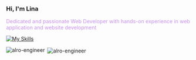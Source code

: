 <h3>Hi, I'm Lina</h1>
<p style="color: #c792ea;">Dedicated and passionate Web Developer with hands-on experience in web application and website development</p>

[![My Skills](https://skillicons.dev/icons?i=php,ts,js,laravel,wordpress,angular,react,jquery,html,scss,bootstrap,cypress,mysql,git,github,bitbucket,gitlab,bash,nginx,pnpm)](https://skillicons.dev)

<p><img align="left" src="https://github-readme-stats.vercel.app/api/top-langs/?username=AlRo-Engineer&theme=nightowl&show_icons=true&hide_border=false&layout=compact" alt="alro-engineer" /></p>

<p>&nbsp;<img align="center" src="https://github-readme-stats.vercel.app/api?username=AlRo-Engineer&theme=nightowl&show_icons=true&hide_border=false&count_private=true" alt="alro-engineer" /></p>
